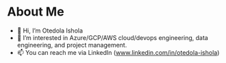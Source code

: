 # About Me

- 👋 Hi, I’m Otedola Ishola
- 👀 I’m interested in Azure/GCP/AWS cloud/devops engineering, data engineering, and project management.
- 📫 You can reach me via LinkedIn (www.linkedin.com/in/otedola-ishola)

<!---
ted-repo/ted-repo is a ✨ special ✨ repository because its `README.md` (this file) appears on your GitHub profile.
You can click the Preview link to take a look at your changes.
--->
